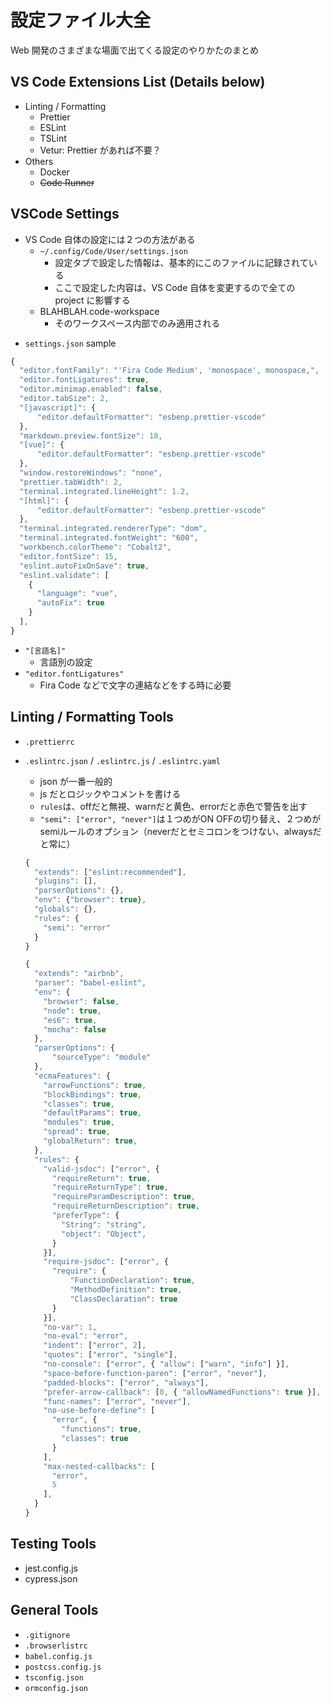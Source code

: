 # 設定ファイル大全

Web 開発のさまざまな場面で出てくる設定のやりかたのまとめ

## VS Code Extensions List (Details below)

- Linting / Formatting
  - Prettier
  - ESLint
  - TSLint
  - Vetur: Prettier があれば不要？
- Others
  - Docker
  - ~~Code Runner~~

## VSCode Settings

- VS Code 自体の設定には２つの方法がある
  - `~/.config/Code/User/settings.json`
    - 設定タブで設定した情報は、基本的にこのファイルに記録されている
    - ここで設定した内容は、VS Code 自体を変更するので全ての project に影響する
  - BLAHBLAH.code-workspace
    - そのワークスペース内部でのみ適用される

* `settings.json` sample

```js
{
  "editor.fontFamily": "'Fira Code Medium', 'monospace', monospace,",
  "editor.fontLigatures": true,
  "editor.minimap.enabled": false,
  "editor.tabSize": 2,
  "[javascript]": {
      "editor.defaultFormatter": "esbenp.prettier-vscode"
  },
  "markdown.preview.fontSize": 18,
  "[vue]": {
      "editor.defaultFormatter": "esbenp.prettier-vscode"
  },
  "window.restoreWindows": "none",
  "prettier.tabWidth": 2,
  "terminal.integrated.lineHeight": 1.2,
  "[html]": {
      "editor.defaultFormatter": "esbenp.prettier-vscode"
  },
  "terminal.integrated.rendererType": "dom",
  "terminal.integrated.fontWeight": "600",
  "workbench.colorTheme": "Cobalt2",
  "editor.fontSize": 15,
  "eslint.autoFixOnSave": true,
  "eslint.validate": [
    {
      "language": "vue",
      "autoFix": true
    }
  ],
}
```

- `"[言語名]"`
  - 言語別の設定
- `"editor.fontLigatures"`
  - Fira Code などで文字の連結などをする時に必要

##

## Linting / Formatting Tools

- `.prettierrc`
- `.eslintrc.json` / `.eslintrc.js` / `.eslintrc.yaml`

  - json が一番一般的
  - js だとロジックやコメントを書ける
  - `rules`は、offだと無視、warnだと黄色、errorだと赤色で警告を出す
  - `"semi": ["error", "never"]`は１つめがON OFFの切り替え、２つめがsemiルールのオプション（neverだとセミコロンをつけない、alwaysだと常に）


  ```js
  {
    "extends": ["eslint:recommended"],
    "plugins": [],
    "parserOptions": {},
    "env": {"browser": true},
    "globals": {},
    "rules": {
      "semi": "error"
    }
  }

  ```

  ```js
  {
    "extends": "airbnb",
    "parser": "babel-eslint",
    "env": {
      "browser": false,
      "node": true,
      "es6": true,
      "mocha": false
    },
    "parserOptions": {
        "sourceType": "module"
    },
    "ecmaFeatures": {
      "arrowFunctions": true,
      "blockBindings": true,
      "classes": true,
      "defaultParams": true,
      "modules": true,
      "spread": true,
      "globalReturn": true,
    },
    "rules": {
      "valid-jsdoc": ["error", {
        "requireReturn": true,
        "requireReturnType": true,
        "requireParamDescription": true,
        "requireReturnDescription": true,
        "preferType": {
          "String": "string",
          "object": "Object",
        }
      }],
      "require-jsdoc": ["error", {
        "require": {
            "FunctionDeclaration": true,
            "MethodDefinition": true,
            "ClassDeclaration": true
        }
      }],
      "no-var": 1,
      "no-eval": "error",
      "indent": ["error", 2],
      "quotes": ["error", "single"],
      "no-console": ["error", { "allow": ["warn", "info"] }],
      "space-before-function-paren": ["error", "never"],
      "padded-blocks": ["error", "always"],
      "prefer-arrow-callback": [0, { "allowNamedFunctions": true }],
      "func-names": ["error", "never"],
      "no-use-before-define": [
        "error", {
          "functions": true,
          "classes": true
        }
      ],
      "max-nested-callbacks": [
        "error",
        5
      ],
    }
  }

  ```

## Testing Tools

- jest.config.js
- cypress.json

## General Tools

- `.gitignore`
- `.browserlistrc`
- `babel.config.js`
- `postcss.config.js`
- `tsconfig.json`
- `ormconfig.json`

